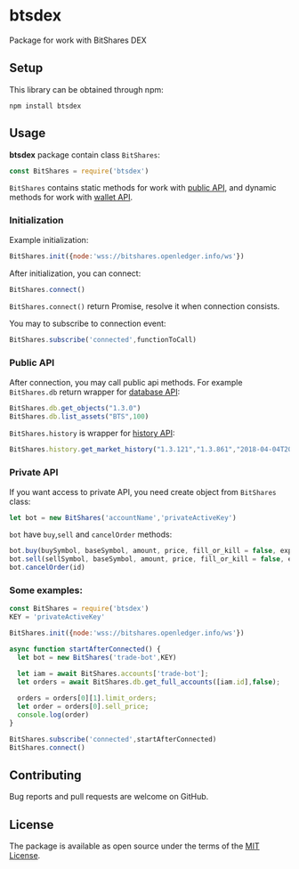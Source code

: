 # btsdex
Package for work with BitShares DEX


## Setup

This library can be obtained through npm:
```
npm install btsdex
```

## Usage

__btsdex__ package contain class `BitShares`: 
```js
const BitShares = require('btsdex')
```
`BitShares` contains static methods for work with [public API](http://docs.bitshares.org/api/blockchain-api.html), and dynamic methods for work with [wallet API](http://docs.bitshares.org/api/wallet-api.html).

### Initialization

Example initialization:
```js
BitShares.init({node:'wss://bitshares.openledger.info/ws'})
```
After initialization, you can connect:
```js
BitShares.connect()
```
`BitShares.connect()` return Promise, resolve it when connection consists.

You may to subscribe to connection event:
```js
BitShares.subscribe('connected',functionToCall)
```

### Public API

After connection, you may call public api methods. For example `BitShares.db` return wrapper for [database API](http://docs.bitshares.org/api/database.html):
```js
BitShares.db.get_objects("1.3.0")
BitShares.db.list_assets("BTS",100)
```
`BitShares.history` is wrapper for [history API](http://docs.bitshares.org/api/history.html):
```js
BitShares.history.get_market_history("1.3.121","1.3.861","2018-04-04T20:12:22","2018-04-01T20:12:22",86400)
```

### Private API

If you want access to private API, you need create object from `BitShares` class:
```js
let bot = new BitShares('accountName','privateActiveKey')
```
`bot` have `buy`,`sell` and `cancelOrder` methods:
```js
bot.buy(buySymbol, baseSymbol, amount, price, fill_or_kill = false, expire = "2020-02-02T02:02:02")
bot.sell(sellSymbol, baseSymbol, amount, price, fill_or_kill = false, expire = "2020-02-02T02:02:02")
bot.cancelOrder(id)
```

### Some examples:

```js
const BitShares = require('btsdex')
KEY = 'privateActiveKey'

BitShares.init({node:'wss://bitshares.openledger.info/ws'})

async function startAfterConnected() {
  let bot = new BitShares('trade-bot',KEY)

  let iam = await BitShares.accounts['trade-bot'];
  let orders = await BitShares.db.get_full_accounts([iam.id],false);
  
  orders = orders[0][1].limit_orders;
  let order = orders[0].sell_price;
  console.log(order)
}

BitShares.subscribe('connected',startAfterConnected)
BitShares.connect()
```

## Contributing

Bug reports and pull requests are welcome on GitHub.

## License

The package is available as open source under the terms of the [MIT License](http://opensource.org/licenses/MIT).
